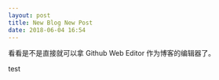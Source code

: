 ```yaml
---
layout: post
title: New Blog New Post
date: 2018-06-04 16:54
---
```


看看是不是直接就可以拿 Github Web Editor 作为博客的编辑器了。

test